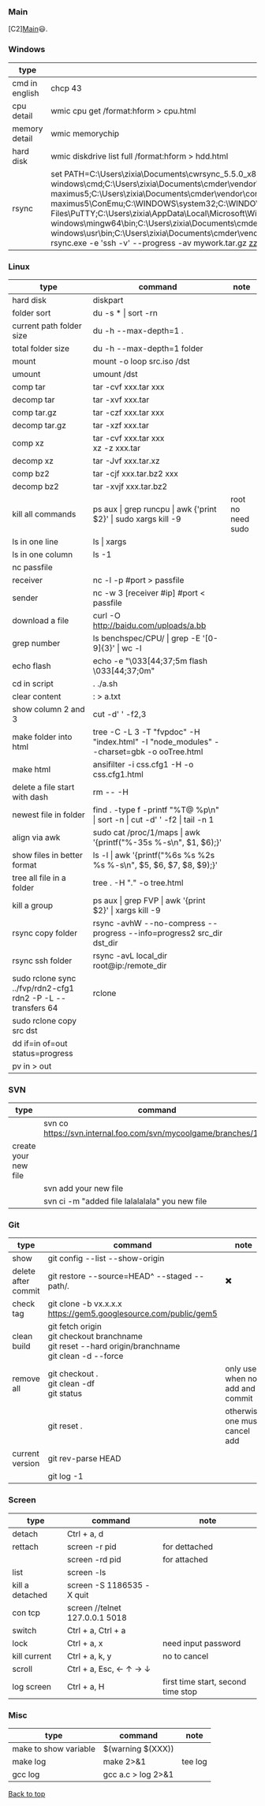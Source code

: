 ### Main

[C2][Main](index.md)😃.

### Windows

| type | command | note |
| -----| ---- | ---- |
| cmd in english | chcp 43 |  
| cpu detail | wmic cpu get /format:hform > cpu.html | 
| memory detail | wmic memorychip |  
| hard disk | wmic diskdrive list full /format:hform > hdd.html |
| rsync | set PATH=C:\Users\zixia\Documents\cwrsync_5.5.0_x86_free\bin;C:\Users\zixia\Documents\cmder\vendor\git-for-windows\cmd;C:\Users\zixia\Documents\cmder\vendor\conemu-maximus5\ConEmu\Scripts;C:\Users\zixia\Documents\cmder\vendor\conemu-maximus5;C:\Users\zixia\Documents\cmder\vendor\conemu-maximus5\ConEmu;C:\WINDOWS\system32;C:\WINDOWS;C:\WINDOWS\System32\Wbem;C:\WINDOWS\System32\WindowsPowerShell\v1.0\;C:\Program Files\PuTTY\;C:\Users\zixia\AppData\Local\Microsoft\WindowsApps;C:\Users\zixia\Documents\cmder\vendor\git-for-windows\mingw64\bin;C:\Users\zixia\Documents\cmder\vendor\git-for-windows\usr\bin;C:\Users\zixia\Documents\cmder\vendor\bin;C:\Users\zixia\Documents\cmder;<br>rsync.exe -e 'ssh -v' --progress -av mywork.tar.gz zzx@192.168.10.85:/home/zzx | 

### Linux

| type | command | note |
| -----| ---- | ---- |
| hard disk | diskpart | |
| folder sort |  du -s * \| sort -rn | |
| current path folder size|du -h --max-depth=1 .||
| total folder size |du -h --max-depth=1 folder||
| mount | mount -o loop src.iso /dst | |
| umount | umount /dst | |
| comp tar | tar -cvf xxx.tar xxx | |
| decomp tar | tar -xvf xxx.tar | |
| comp tar.gz | tar -czf xxx.tar xxx | |
| decomp tar.gz | tar -xzf xxx.tar | |
| comp xz | tar -cvf xxx.tar xxx<br>xz -z xxx.tar | |
|decomp xz | tar -Jvf xxx.tar.xz | |
| comp bz2 | tar -cjf xxx.tar.bz2 xxx | |
|decomp bz2 |  tar -xvjf xxx.tar.bz2 | |
| kill all commands |ps aux \| grep runcpu \|  awk {'print $2}' \| sudo xargs kill -9| root no need sudo|
| ls in one line | ls \| xargs| |
| ls in one column | ls -1 | |
| nc passfile | | |
| receiver | nc -l -p #port > passfile | |
| sender | nc -w 3 [receiver #ip] #port < passfile | |
|download a file|curl -O http://baidu.com/uploads/a.bb||
| grep number |ls benchspec/CPU/ \| grep -E '[0-9]{3}' \| wc -l||
| echo flash |echo -e "\033[44;37;5m flash \033[44;37;0m"||
| cd in script |. ./a.sh||
| clear content| : > a.txt ||
|show column 2 and 3|cut -d' ' -f2,3|
|make folder into html|tree -C -L 3 -T "fvpdoc" -H "index.html" -I "node_modules" --charset=gbk -o ooTree.html||
|make html|ansifilter -i css.cfg1 -H -o css.cfg1.html||
|delete a file start with dash|rm -- -H||
|newest file in folder|find . -type f -printf "%T@ %p\n" \| sort -n \| cut -d' ' -f2 \| tail -n 1||
|align via awk|sudo cat /proc/1/maps \| awk '{printf("%-35s %-s\n", $1, $6);}'||
|show files in better format|ls -l \| awk '{printf("%6s %s %2s %s %-s\n", $5, $6, $7, $8, $9);}'||
|tree all file in a folder|tree . -H "." -o tree.html||
|kill a group|ps aux \| grep FVP \| awk '{print $2}' \| xargs kill -9||
|rsync copy folder|rsync -avhW --no-compress --progress --info=progress2 src_dir dst_dir||
|rsync ssh folder|rsync -avL local_dir root@ip:/remote_dir||
|sudo rclone sync ../fvp/rdn2-cfg1 rdn2 -P -L --transfers 64|rclone|
|sudo rclone copy src dst||
|dd if=in of=out status=progress||
|pv in > out||

<!---
div class="special-class" markdown="1"
is not working...


-->


### SVN
| type | command | note |
| -----| ---- | ---- |
||svn co https://svn.internal.foo.com/svn/mycoolgame/branches/1.81||
|create your new file|||
||svn add your new file||
||svn ci -m "added file lalalalala" you new file||

### Git
| type | command | note |
| -----| ---- | ---- |
| show |  git config --list --show-origin | |
| delete after commit | git restore --source=HEAD^ --staged  -- path/*.* | :heavy_multiplication_x: |
| check tag |git clone -b vx.x.x.x https://gem5.googlesource.com/public/gem5||
| clean build |git fetch origin<br>git checkout branchname<br>git reset --hard origin/branchname<br>git  clean -d --force||
| remove all|git checkout .<br>git clean -df<br>git status|only use when no add and commit|
|           |git reset .|otherwise one must cancel add |
| current version|git rev-parse HEAD||
|                |git log -1||




### Screen
| type | command | note |
| -----| ---- | ---- |
|detach |  Ctrl + a, d | |
|rettach |  screen -r pid | for dettached |
| |  screen -rd pid | for attached |
|list |  screen -ls | |
|kill a detached|screen -S 1186535 -X quit||
|con tcp|screen //telnet 127.0.0.1 5018||
|switch|Ctrl + a, Ctrl + a||
|lock|Ctrl + a, x|need input password|
|kill current|Ctrl + a, k, y|no to cancel|
|scroll| Ctrl + a, Esc, ← ↑ → ↓ |
|log screen|Ctrl + a, H|first time start, second time stop|


### Misc
| type | command | note |
| -----| ---- | ---- |
| make to show variable |  $(warning  $(XXX)) | |
| make log | make 2>&1 | tee log | |
| gcc log | gcc a.c > log 2>&1 | |


<a href="#top">Back to top</a>
